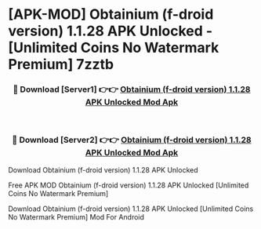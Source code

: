 # [APK-MOD] Obtainium (f-droid version) 1.1.28 APK Unlocked - [Unlimited Coins No Watermark Premium] 7zztb



<div align="center">
<h3>🔴 Download [Server1] 👉👉 <a href="https://momento.my/?title=Obtainium_(f-droid_version)_1.1.28_APK_Unlocked">Obtainium (f-droid version) 1.1.28 APK Unlocked Mod Apk</a></h3><br>

<h3>🔴 Download [Server2] 👉👉 <a href="https://momento.my/?title=Obtainium_(f-droid_version)_1.1.28_APK_Unlocked">Obtainium (f-droid version) 1.1.28 APK Unlocked Mod Apk</a></h3>
</div>



Download Obtainium (f-droid version) 1.1.28 APK Unlocked 

Free APK MOD Obtainium (f-droid version) 1.1.28 APK Unlocked [Unlimited Coins No Watermark Premium]

Download Obtainium (f-droid version) 1.1.28 APK Unlocked [Unlimited Coins No Watermark Premium] Mod For Android
